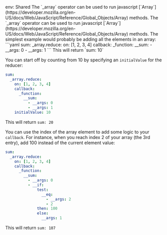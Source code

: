 <TITLE>_array</TITLE>
<METADATA>env: Shared</METADATA>
<DESCRIPTION>The `_array` operator can be used to run javascript [`Array`](https://developer.mozilla.org/en-US/docs/Web/JavaScript/Reference/Global_Objects/Array) methods.</DESCRIPTION>
<USAGE>The `_array` operator can be used to run javascript [`Array`](https://developer.mozilla.org/en-US/docs/Web/JavaScript/Reference/Global_Objects/Array) methods.</USAGE>
<EXAMPLES>The simplest example would probably be adding all the elements in an array:
```yaml
sum:
  _array.reduce:
    on: [1, 2, 3, 4]
    callback:
      _function:
        __sum:
          - __args: 0
          - __args: 1
```
This will return `sum: 10`

You can start off by counting from 10 by specifying an `initialValue` for the reducer:

```yaml
sum:
  _array.reduce:
    on: [1, 2, 3, 4]
    callback:
      _function:
        __sum:
          - __args: 0
          - __args: 1
    initialValue: 10
```

This will return `sum: 20`

You can use the index of the array element to add some logic to your `callback`. For instance, when you reach index 2 of your array (the 3rd entry), add 100 instead of the current element value:

```yaml
sum:
  _array.reduce:
    on: [1, 2, 3, 4]
    callback:
      _function:
        __sum:
          - __args: 0
          - __if:
              test:
                __eq:
                  - __args: 2
                  - 2
              then: 100
              else:
                __args: 1
```

This will return `sum: 107`</EXAMPLES>

